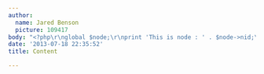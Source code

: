 ```yaml
---
author:
  name: Jared Benson
  picture: 109417
body: "<?php\r\nglobal $node;\r\nprint 'This is node : ' . $node->nid;\r\n\r\n?>"
date: '2013-07-18 22:35:52'
title: Content

---
```

